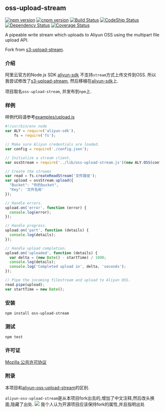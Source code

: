 ## oss-upload-stream

[![npm version](https://img.shields.io/npm/v/oss-upload-stream.svg)](https://www.npmjs.com/package/oss-upload-stream)
[![cnpm version](https://npm.taobao.org/badge/v/oss-upload-stream.svg)](https://npm.taobao.org/package/oss-upload-stream)
[![Build Status](https://travis-ci.org/meteormatt/oss-upload-stream.svg?branch=master)](https://travis-ci.org/meteormatt/oss-upload-stream)
[![CodeShip Status](https://img.shields.io/codeship/9d423a50-5ace-0133-11b8-624f61fe64ff.svg)](https://codeship.com/projects/110510)
[![Dependency Status](https://david-dm.org/meteormatt/oss-upload-stream.svg)](https://david-dm.org/meteormatt/oss-upload-stream)
[![Coverage Status](https://coveralls.io/repos/meteormatt/oss-upload-stream/badge.svg?branch=master&service=github)](https://coveralls.io/github/meteormatt/oss-upload-stream?branch=master)

A pipeable write stream which uploads to Aliyun OSS using the multipart file upload API.

Fork from [s3-upload-stream](https://github.com/nathanpeck/s3-upload-stream).

### 介绍

阿里云官方的Node.js SDK [aliyun-sdk](https://github.com/aliyun-UED/aliyun-sdk-js) 不支持`stream`方式上传文件到OSS. 
所以我尝试修改了[s3-upload-stream](https://github.com/nathanpeck/s3-upload-stream), 然后移植在[aliyun-sdk](https://github.com/aliyun-UED/aliyun-sdk-js)上.

项目取名`oss-upload-stream`, 并发布到`npm`上.

### 样例

样例代码请参考[examples/upload.js](https://github.com/meteormatt/oss-upload-stream/blob/master/examples/upload.js)

```js
#!/usr/bin/env node
var ALY = require('aliyun-sdk'),
    fs = require('fs');

// Make sure Aliyun credentials are loaded.
var config = require('./config.json');

// Initialize a stream client.
var ossStream = require('../lib/oss-upload-stream.js')(new ALY.OSS(config));

// Create the streams
var read = fs.createReadStream('文件路径');
var upload = ossStream.upload({
  "Bucket": "你的bucket",
  "Key": '文件名称'
});

// Handle errors.
upload.on('error', function (error) {
  console.log(error);
});

// Handle progress.
upload.on('part', function (details) {
  console.log(details);
});

// Handle upload completion.
upload.on('uploaded', function (details) {
  var delta = (new Date() - startTime) / 1000;
  console.log(details);
  console.log('Completed upload in', delta, 'seconds');
});

// Pipe the incoming filestream and upload to Aliyun OSS.
read.pipe(upload);
var startTime = new Date();
```

### 安装

```
npm install oss-upload-stream
```

### 测试

```
npm test
```

### 许可证

[Mozilla 公共许可协议](http://mozillachina.github.io/MPL/)

### 附录

本项目和[aliyun-oss-upload-stream](https://github.com/berwin/aliyun-oss-upload-stream)的区别.

`aliyun-oss-upload-stream`是从本项目fork出去的,增加了中文注释,然后改头换面,隐藏了出处.
![](http://ww4.sinaimg.cn/large/474ac5b3gw1ezoews1udtj20yk042dgl.jpg)
我个人认为开源项目应该保持fork的属性,并且指明出处